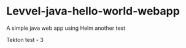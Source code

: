 Levvel-java-hello-world-webapp
=======================

A simple java web app using Helm another test

Tekton test - 3
